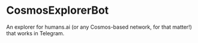 # CosmosExplorerBot
An explorer for humans.ai (or any Cosmos-based network, for that matter!) that works in Telegram.

